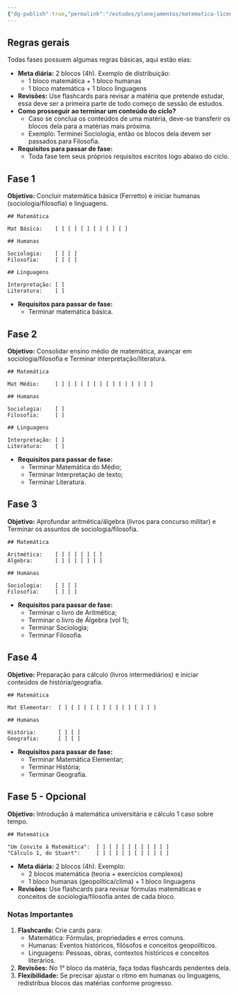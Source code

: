 ```yaml
---
{"dg-publish":true,"permalink":"/estudos/planejamentos/matematica-licenciatura/plano-matematica/","updated":"2025-03-18T12:48:26.556-03:00"}
---
```


## Regras gerais

Todas fases possuem algumas regras básicas, aqui estão elas:

- **Meta diária:** 2 blocos (4h). Exemplo de distribuição:
	- 1 bloco matemática + 1 bloco humanas
	- 1 bloco matemática + 1 bloco linguagens
- **Revisões:** Use flashcards para revisar a matéria que pretende estudar, essa deve ser a primeira parte de todo começo de sessão de estudos.
- **Como prosseguir ao terminar um conteúdo do ciclo?**
	- Caso se conclua os conteúdos de uma matéria, deve-se transferir os blocos dela para a matérias mais próxima.
	- Exemplo: Terminei Sociologia, então os blocos dela devem ser passados para Filosofia.
- **Requisitos para passar de fase:**
	- Toda fase tem seus próprios requisitos escritos logo abaixo do ciclo.

## Fase 1

**Objetivo:** Concluir matemática básica (Ferretto) e iniciar humanas (sociologia/filosofia) e linguagens.

```
## Matemática

Mat Básica:    [ ] [ ] [ ] [ ] [ ] [ ]

## Humanas

Sociologia:    [ ] [ ] 
Filosofia:     [ ] [ ] 

## Linguagens

Interpretação: [ ] 
Literatura:    [ ] 

```

- **Requisitos para passar de fase:**
	- Terminar matemática básica.

## Fase 2

**Objetivo:** Consolidar ensino médio de matemática, avançar em sociologia/filosofia e Terminar interpretação/literatura.

```
## Matemática

Mat Médio:     [ ] [ ] [ ] [ ] [ ] [ ] [ ] [ ] 

## Humanas

Sociologia:    [ ] 
Filosofia:     [ ] 

## Linguagens

Interpretação: [ ] 
Literatura:    [ ] 

```

- **Requisitos para passar de fase:**
	- Terminar Matemática do Médio;
	- Terminar Interpretação de texto;
	- Terminar Literatura.

## Fase 3

**Objetivo:** Aprofundar aritmética/álgebra (livros para concurso militar) e Terminar os assuntos de sociologia/filosofia.

```
## Matemática

Aritmética:    [ ] [ ] [ ] [ ] 
Álgebra:       [ ] [ ] [ ] [ ] 

## Humanas

Sociologia:    [ ] [ ] 
Filosofia:     [ ] [ ] 

```

- **Requisitos para passar de fase:**
	- Terminar o livro de Aritmética;
	- Terminar o livro de Álgebra (vol 1);
	- Terminar Sociologia;
	- Terminar Filosofia.

## Fase 4

**Objetivo:** Preparação para cálculo (livros intermediários) e iniciar conteúdos de história/geografia.

```
## Matemática

Mat Elementar:  [ ] [ ] [ ] [ ] [ ] [ ] [ ] [ ]

## Humanas

História:       [ ] [ ] 
Geografia:      [ ] [ ] 

```

- **Requisitos para passar de fase:**
	- Terminar Matemática Elementar;
	- Terminar História;
	- Terminar Geografia.

## Fase 5 - Opcional

**Objetivo:** Introdução à matemática universitária e cálculo 1 caso sobre tempo.

```
## Matemática

"Um Convite à Matemática":  [ ] [ ] [ ] [ ] [ ] [ ] 
"Cálculo 1, do Stuart":     [ ] [ ] [ ] [ ] [ ] [ ] 

```

- **Meta diária:** 2 blocos (4h). Exemplo:
	- 2 blocos matemática (teoria + exercícios complexos)
	- 1 bloco humanas (geopolítica/clima) + 1 bloco linguagens
- **Revisões:** Use flashcards para revisar fórmulas matemáticas e conceitos de sociologia/filosofia antes de cada bloco.

### Notas Importantes

1. **Flashcards:** Crie cards para:
	- Matemática: Fórmulas, propriedades e erros comuns.
	- Humanas: Eventos históricos, filósofos e conceitos geopolíticos.
	- Linguagens: Pessoas, obras, contextos históricos e conceitos literários.
2. **Revisões:** No 1° bloco da matéria, faça todas flashcards pendentes dela.
3. **Flexibilidade:** Se precisar ajustar o ritmo em humanas ou linguagens, redistribua blocos das matérias conforme progresso.
